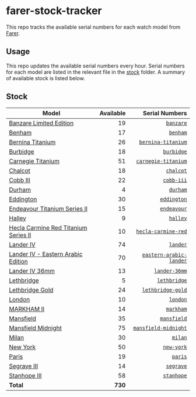 # farer-stock-tracker

This repo tracks the available serial numbers for each watch model from [Farer](https://farer.com).

## Usage

This repo updates the available serial numbers every hour. Serial numbers for each model are listed in the relevant file in the [stock](./stock) folder. A summary of available stock is listed below.

## Stock

| Model | Available | Serial Numbers |
| ----- | --------: | -------------: |
| [Banzare Limited Edition](https://usd.farer.com/products/banzare) | 19 | [`banzare`](./stock/banzare) |
| [Benham](https://usd.farer.com/products/benham) | 17 | [`benham`](./stock/benham) |
| [Bernina Titanium](https://usd.farer.com/products/bernina-titanium) | 26 | [`bernina-titanium`](./stock/bernina-titanium) |
| [Burbidge](https://usd.farer.com/products/burbidge) | 18 | [`burbidge`](./stock/burbidge) |
| [Carnegie Titanium](https://usd.farer.com/products/carnegie-titanium) | 51 | [`carnegie-titanium`](./stock/carnegie-titanium) |
| [Chalcot](https://usd.farer.com/products/chalcot) | 18 | [`chalcot`](./stock/chalcot) |
| [Cobb III](https://usd.farer.com/products/cobb-iii) | 22 | [`cobb-iii`](./stock/cobb-iii) |
| [Durham](https://usd.farer.com/products/durham) | 4 | [`durham`](./stock/durham) |
| [Eddington](https://usd.farer.com/products/eddington) | 30 | [`eddington`](./stock/eddington) |
| [Endeavour Titanium Series II](https://usd.farer.com/products/endeavour) | 15 | [`endeavour`](./stock/endeavour) |
| [Halley](https://usd.farer.com/products/halley) | 9 | [`halley`](./stock/halley) |
| [Hecla Carmine Red Titanium Series II](https://usd.farer.com/products/hecla-carmine-red) | 10 | [`hecla-carmine-red`](./stock/hecla-carmine-red) |
| [Lander IV](https://usd.farer.com/products/lander) | 74 | [`lander`](./stock/lander) |
| [Lander IV - Eastern Arabic Edition](https://usd.farer.com/products/eastern-arabic-lander) | 70 | [`eastern-arabic-lander`](./stock/eastern-arabic-lander) |
| [Lander IV 36mm](https://usd.farer.com/products/lander-36mm) | 13 | [`lander-36mm`](./stock/lander-36mm) |
| [Lethbridge](https://usd.farer.com/products/lethbridge) | 5 | [`lethbridge`](./stock/lethbridge) |
| [Lethbridge Gold](https://usd.farer.com/products/lethbridge-gold) | 24 | [`lethbridge-gold`](./stock/lethbridge-gold) |
| [London](https://usd.farer.com/products/london) | 10 | [`london`](./stock/london) |
| [MARKHAM II](https://usd.farer.com/products/markham) | 14 | [`markham`](./stock/markham) |
| [Mansfield](https://usd.farer.com/products/mansfield) | 35 | [`mansfield`](./stock/mansfield) |
| [Mansfield Midnight](https://usd.farer.com/products/mansfield-midnight) | 75 | [`mansfield-midnight`](./stock/mansfield-midnight) |
| [Milan](https://usd.farer.com/products/milan) | 30 | [`milan`](./stock/milan) |
| [New York](https://usd.farer.com/products/new-york) | 50 | [`new-york`](./stock/new-york) |
| [Paris](https://usd.farer.com/products/paris) | 19 | [`paris`](./stock/paris) |
| [Segrave III](https://usd.farer.com/products/segrave) | 14 | [`segrave`](./stock/segrave) |
| [Stanhope III](https://usd.farer.com/products/stanhope) | 58 | [`stanhope`](./stock/stanhope) |
| **Total** | **730** | |
